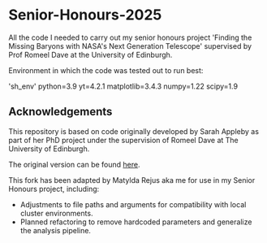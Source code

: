 # Senior-Honours-2025
All the code I needed to carry out my senior honours project 'Finding the Missing Baryons with NASA's Next Generation Telescope' supervised by Prof Romeel Dave at the University of Edinburgh. 

Environment in which the code was tested out to run best: 

'sh_env'
python=3.9 yt=4.2.1 matplotlib=3.4.3 numpy=1.22 scipy=1.9

## Acknowledgements

This repository is based on code originally developed by Sarah Appleby as part of her PhD project under the supervision of Romeel Dave at The University of Edinburgh.  

The original version can be found [here](https://github.com/sarahappleby/cgm/tree/master/absorption/ml_project).  

This fork has been adapted by Matylda Rejus aka me for use in my Senior Honours project, including:
- Adjustments to file paths and arguments for compatibility with local cluster environments.
- Planned refactoring to remove hardcoded parameters and generalize the analysis pipeline.



